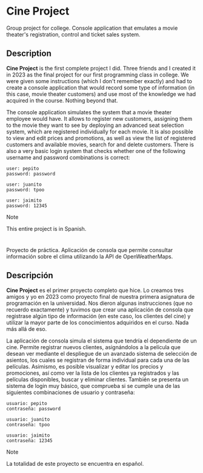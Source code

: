 # Cine Project

<!-- Insignias que ya tendré que ver después si meto o no -->
<!-- [![build](https://github.com/aseprite/aseprite/actions/workflows/build.yml/badge.svg)](https://github.com/aseprite/aseprite/actions/workflows/build.yml)
[![Translation Status](https://hosted.weblate.org/widget/aseprite/aseprite/svg-badge.svg)](https://hosted.weblate.org/engage/aseprite/)
[![Discourse Community](https://img.shields.io/badge/discourse-community-brightgreen.svg?style=flat)](https://community.aseprite.org/)
[![Discord Server](https://discordapp.com/api/guilds/324979738533822464/embed.png)](https://discord.gg/Yb2CeX8) -->

Group project for college. Console application that emulates a movie theater's registration, control and ticket sales system.

## Description

**Cine Project** is the first complete project I did. Three friends and I created it in 2023 as the final project for our first programming class in college. We were given some instructions (which I don't remember exactly) and had to create a console application that would record some type of information (in this case, movie theater customers) and use most of the knowledge we had acquired in the course. Nothing beyond that.

The console application simulates the system that a movie theater employee would have. It allows to register new customers, assigning them to the movie they want to see by deploying an advanced seat selection system, which are registered individually for each movie. It is also possible to view and edit prices and promotions, as well as view the list of registered customers and available movies, search for and delete customers. There is also a very basic login system that checks whether one of the following username and password combinations is correct:

```
user: pepito
password: password
```

```
user: juanito
password: tpoo
```

```
user: jaimito
password: 12345
```

> [!NOTE]
> This entire project is in Spanish.

# 

Proyecto de práctica. Aplicación de consola que permite consultar información sobre el clima utilizando la API de OpenWeatherMaps.

## Descripción

**Cine Project** es el primer proyecto completo que hice. Lo creamos tres amigos y yo en 2023 como proyecto final de nuestra primera asignatura de programación en la universidad. Nos dieron algunas instrucciones (que no recuerdo exactamente) y tuvimos que crear una aplicación de consola que registrase algún tipo de información (en este caso, los clientes del cine) y utilizar la mayor parte de los conocimientos adquiridos en el curso. Nada más allá de eso.

La aplicación de consola simula el sistema que tendría el dependiente de un cine. Permite registrar nuevos clientes, asignándolos a la película que desean ver mediante el despliegue de un avanzado sistema de selección de asientos, los cuales se registran de forma individual para cada una de las películas. Asimismo, es posible visualizar y editar los precios y promociones, así como ver la lista de los clientes ya registrados y las películas disponibles, buscar y eliminar clientes. También se presenta un sistema de login muy básico, que comprueba si se cumple una de las siguientes combinaciones de usuario y contraseña: 

```
usuario: pepito
contraseña: password
```

```
usuario: juanito
contraseña: tpoo
```

```
usuario: jaimito
contraseña: 12345
```

> [!NOTE]
> La totalidad de este proyecto se encuentra en español.
